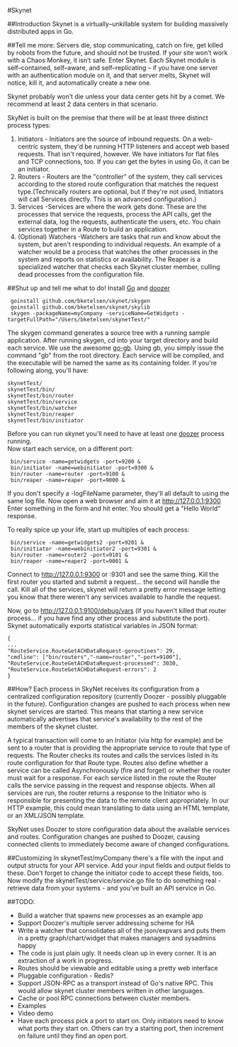 #Skynet

##Introduction
Skynet is a virtually–unkillable system for building massively distributed apps in Go.

##Tell me more:
Servers die, stop communicating, catch on fire, get killed by robots from the future, and should not be trusted. If your site won’t work with a Chaos Monkey, it isn’t safe. Enter Skynet. Each Skynet module is self–contained, self–aware, and self–replicating – if you have one server with an authentication module on it, and that server melts, Skynet will notice, kill it, and automatically create a new one.

Skynet probably won’t die unless your data center gets hit by a comet.  We recommend at least 2 data centers in that scenario.

SkyNet is built on the premise that there will be at least three distinct process types:

1. Initiators - Initiators are the source of inbound requests.  On a web-centric system, they'd be running HTTP listeners and accept web based requests.  That isn't required, however.  We have initiators for flat files and TCP connections, too.  If you can get the bytes in using Go, it can be an initiator.
1. Routers - 	Routers are the "controller" of the system, they call services according to the stored route configuration that matches the request type.(Technically routers are optional, but if they're not used, Initiators will call Services directly.  This is an advanced configuration.)
1. Services -Services are where the work gets done.  These are the processes that service the requests, process the API calls, get the external data, log the requests, authenticate the users, etc.  You chain services together in a Route to build an application.
1. (Optional) Watchers -Watchers are tasks that run and know about the system, but aren't responding to individual requests.  An example of a watcher would be a process that watches the other processes in the system and reports on statistics or availability.  The Reaper is a specialized watcher that checks each Skynet cluster member, culling dead processes from the configuration file.

##Shut up and tell me what to do!
Install [Go](http://golang.org) and [doozer](https://github.com/ha/doozerd)

	 goinstall github.com/bketelsen/skynet/skygen
	 goinstall github.com/bketelsen/skynet/skylib
	 skygen -packageName=myCompany -serviceName=GetWidgets -targetFullPath="/Users/bketelsen/skynetTest/"

The skygen command generates a source tree with a running sample application.  After running skygen, cd into your target directory and build each service.  We use the awesome [go-gb](https://github.com/skelterjohn/go-gb).  Using gb, you simply issue the command "gb" from the root directory.  Each service will be compiled, and the executable will be named the same as its containing folder.  If you're following along, you'll have:

	skynetTest/
	skynetTest/bin/
	skynetTest/bin/router
	skynetTest/bin/service
	skynetTest/bin/watcher
	skynetTest/bin/reaper
	skynetTest/bin/initiator
			
Before you can run skynet you'll need to have at least one [doozer](https://github.com/ha/doozerd) process running.  
Now start each service, on a different port:

	 bin/service -name=getwidgets -port=9200 &
	 bin/initiator -name=webinitiator -port=9300 &
	 bin/router -name=router -port=9100 &
 	 bin/reaper -name=reaper -port=9000 &

If you don't specify a -logFileName parameter, they'll all default to using the same log file.  Now open a web browser and aim it at http://127.0.0.1:9300 
Enter something in the form and hit enter.  You should get a "Hello World" response.  

To really spice up your life, start up multiples of each process:

	 bin/service -name=getwidgets2 -port=9201 &
	 bin/initiator -name=webinitiator2 -port=9301 &
	 bin/router -name=router2 -port=9101 &
	 bin/reaper -name=reaper2 -port=9001 &
	
Connect to http://127.0.0.1:9300 or :9301 and see the same thing.  Kill the first router you started and submit a request... the second will handle the call.  Kill all of the services, skynet will return a pretty error message letting you know that there weren't any services available to handle the request.  

Now, go to http://127.0.0.1:9100/debug/vars (if you haven't killed that router process... if you have find any other process and substitute the port).  Skynet automatically exports statistical variables in JSON format:

	{
	...
	"RouteService.RouteGetACHDataRequest-goroutines": 29,
	"cmdline": ["bin/routers","-name=router","-port=9100"],
	"RouteService.RouteGetACHDataRequest-processed": 3030,
	"RouteService.RouteGetACHDataRequest-errors": 2
	}
	

##How?
Each process in SkyNet receives its configuration from a centralized configuration repository (currently Doozer - possibly pluggable in the future).  Configuration changes are pushed to each process when new skynet services are started.  This means that starting a new service automatically
advertises that service's availability to the rest of the members of the skynet cluster.

A typical transaction will come to an Initiator (via http for example) and be sent to a router that is providing the appropriate service to route that type of requests.  The Router checks its routes and calls the services listed in its route configuration for that Route type.  Routes also define whether a service can be called Asynchronously (fire and forget) or whether the router must wait for a response.  For each service listed in the route the Router calls the service passing in the request and response objects.  When all services are run, the router returns a response to the Initiator who is responsible for presenting the data to the remote client appropriately.  In our HTTP example, this could mean translating to data using an HTML template, or an XML/JSON template.

SkyNet uses Doozer to store configuration data about the available services and routes.  Configuration changes are pushed to Doozer, causing connected clients to immediately become aware of changed configurations.  

##Customizing
In skynetTest/myCompany there's a file with the input and output structs for your API service.  Add your input fields and output fields to these.  Don't forget to change the initiator code to accept these fields, too.  Now modify the skynetTest/service/service.go file to do something real - retrieve data from your systems - and you've built an API service in Go.

##TODO:
* Build a watcher that spawns new processes as an example app
* Support Doozer's multiple server addressing scheme for HA
* Write a watcher that consolidates all of the json/expvars and puts them in a pretty graph/chart/widget that makes managers and sysadmins happy
* The code is just plain ugly.  It needs clean up in every corner.  It is an extraction of a work in progress.
* Routes should be viewable and editable using a pretty web interface
* Pluggable configuration - Redis?
* Support JSON-RPC as a transport instead of Go's native RPC.  This would allow skynet cluster members written in other languages.
* Cache or pool RPC connections between cluster members.
* Examples
* Video demo
* Have each process pick a port to start on.  Only initiators need to know what ports they start on. Others can try a starting port, then increment on failure until they find an open port.